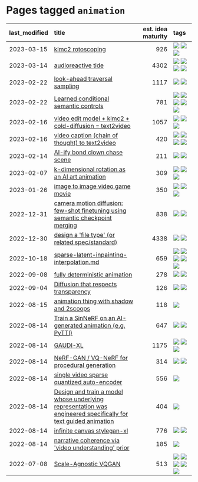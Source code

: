 # Pages tagged `animation`

|last_modified|title|est. idea maturity|tags
|:---|:---|---:|:---|
|2023-03-15|[klmc2 rotoscoping](../klmc2_rotoscoping.md)|926|[![](https://img.shields.io/badge/tag-animation-1433c8)](../tags/animation.md) [![](https://img.shields.io/badge/tag-experimental-af803c)](../tags/experimental.md) [![](https://img.shields.io/badge/tag-tooling-4e6ea)](../tags/tooling.md)|
|2023-03-14|[audioreactive tide](../audioreactive_tide.md)|4302|[![](https://img.shields.io/badge/tag-animation-1433c8)](../tags/animation.md) [![](https://img.shields.io/badge/tag-completed-8f457a)](../tags/completed.md) [![](https://img.shields.io/badge/tag-experimental-af803c)](../tags/experimental.md) [![](https://img.shields.io/badge/tag-publication-e5c1d4)](../tags/publication.md)|
|2023-02-22|[look-ahead traversal sampling](../look-ahead-traversal-sampling.md)|1117|[![](https://img.shields.io/badge/tag-animation-1433c8)](../tags/animation.md) [![](https://img.shields.io/badge/tag-wip-28ab17)](../tags/wip.md)|
|2023-02-22|[Learned conditional semantic controls](../learned-conditional-semantic-controls.md)|781|[![](https://img.shields.io/badge/tag-animation-1433c8)](../tags/animation.md) [![](https://img.shields.io/badge/tag-colab-f6b493)](../tags/colab.md) [![](https://img.shields.io/badge/tag-experimental-af803c)](../tags/experimental.md) [![](https://img.shields.io/badge/tag-prompting-b7439e)](../tags/prompting.md) [![](https://img.shields.io/badge/tag-tooling-4e6ea)](../tags/tooling.md)|
|2023-02-16|[video edit model + klmc2 + cold-diffusion = text2video](../video-edit-model-over-init-video.md)|1057|[![](https://img.shields.io/badge/tag-animation-1433c8)](../tags/animation.md) [![](https://img.shields.io/badge/tag-tooling-4e6ea)](../tags/tooling.md) [![](https://img.shields.io/badge/tag-wip-28ab17)](../tags/wip.md)|
|2023-02-16|[video caption (chain of thought) to text2video](../video_caption_transfer.md)|420|[![](https://img.shields.io/badge/tag-animation-1433c8)](../tags/animation.md) [![](https://img.shields.io/badge/tag-experimental-af803c)](../tags/experimental.md) [![](https://img.shields.io/badge/tag-prompting-b7439e)](../tags/prompting.md) [![](https://img.shields.io/badge/tag-tooling-4e6ea)](../tags/tooling.md)|
|2023-02-14|[AI-ify bond clown chase scene](../bond_clown_chase_scene.md)|211|[![](https://img.shields.io/badge/tag-animation-1433c8)](../tags/animation.md) [![](https://img.shields.io/badge/tag-experimental-af803c)](../tags/experimental.md)|
|2023-02-07|[k-dimensional rotation as an AI art animation](../kd_rotation_as_ai_art_animation.md)|309|[![](https://img.shields.io/badge/tag-animation-1433c8)](../tags/animation.md) [![](https://img.shields.io/badge/tag-experimental-af803c)](../tags/experimental.md) [![](https://img.shields.io/badge/tag-prompting-b7439e)](../tags/prompting.md)|
|2023-01-26|[image to image video game movie](../img2img_video_game_movie.md)|350|[![](https://img.shields.io/badge/tag-animation-1433c8)](../tags/animation.md) [![](https://img.shields.io/badge/tag-experimental-af803c)](../tags/experimental.md) [![](https://img.shields.io/badge/tag-tooling-4e6ea)](../tags/tooling.md)|
|2022-12-31|[camera motion diffusion: few-shot finetuning using semantic checkpoint merging](../residual_checkpoint_finetune_for_motion_transfer.md)|838|[![](https://img.shields.io/badge/tag-animation-1433c8)](../tags/animation.md) [![](https://img.shields.io/badge/tag-experimental-af803c)](../tags/experimental.md)|
|2022-12-30|[design a 'file type' (or related spec/standard)](../filetype-for-ai-art-and-animation.md)|4338|[![](https://img.shields.io/badge/tag-animation-1433c8)](../tags/animation.md) [![](https://img.shields.io/badge/tag-tooling-4e6ea)](../tags/tooling.md)|
|2022-10-18|[sparse-latent-inpainting-interpolation.md](../sparse-latent-inpainting-interpolation.md)|659|[![](https://img.shields.io/badge/tag-animation-1433c8)](../tags/animation.md) [![](https://img.shields.io/badge/tag-experimental-af803c)](../tags/experimental.md) [![](https://img.shields.io/badge/tag-prompting-b7439e)](../tags/prompting.md) [![](https://img.shields.io/badge/tag-tooling-4e6ea)](../tags/tooling.md) [![](https://img.shields.io/badge/tag-wip-28ab17)](../tags/wip.md)|
|2022-09-08|[fully deterministic animation](../fully-deterministic-animation.md)|278|[![](https://img.shields.io/badge/tag-animation-1433c8)](../tags/animation.md) [![](https://img.shields.io/badge/tag-experimental-af803c)](../tags/experimental.md)|
|2022-09-04|[Diffusion that respects transparency](../diffusion-that-respects-transparency.md)|126|[![](https://img.shields.io/badge/tag-animation-1433c8)](../tags/animation.md) [![](https://img.shields.io/badge/tag-completed-8f457a)](../tags/completed.md)|
|2022-08-15|[animation thing with shadow and 2scoops](../shadow-and2scoops-animation-thing.md)|118|[![](https://img.shields.io/badge/tag-animation-1433c8)](../tags/animation.md)|
|2022-08-14|[Train a SinNeRF on an AI-generated animation (e.g. PyTTI)](../train_a_SinNeRF_on_a_pytti_animation.md)|647|[![](https://img.shields.io/badge/tag-animation-1433c8)](../tags/animation.md) [![](https://img.shields.io/badge/tag-nerf-6685b7)](../tags/nerf.md)|
|2022-08-14|[GAUDI-XL](../gaudi-xl.md)|1175|[![](https://img.shields.io/badge/tag-animation-1433c8)](../tags/animation.md) [![](https://img.shields.io/badge/tag-experimental-af803c)](../tags/experimental.md) [![](https://img.shields.io/badge/tag-foundation-cb29b)](../tags/foundation.md)|
|2022-08-14|[NeRF-GAN / VQ-NeRF for procedural generation](../nerf-gan.md)|314|[![](https://img.shields.io/badge/tag-animation-1433c8)](../tags/animation.md) [![](https://img.shields.io/badge/tag-nerf-6685b7)](../tags/nerf.md)|
|2022-08-14|[single video sparse quantized auto-encoder](../single_video_sparse_quantized_auto-encoder.md)|556|[![](https://img.shields.io/badge/tag-animation-1433c8)](../tags/animation.md)|
|2022-08-14|[Design and train a model whose underlying representation was engineered specifically for text guided animation](../image-model-designed-for-clip-guided-animation.md)|404|[![](https://img.shields.io/badge/tag-animation-1433c8)](../tags/animation.md)|
|2022-08-14|[infinite canvas stylegan-xl](../infinite-canvas-stylegan-xl.md)|776|[![](https://img.shields.io/badge/tag-animation-1433c8)](../tags/animation.md) [![](https://img.shields.io/badge/tag-experimental-af803c)](../tags/experimental.md)|
|2022-08-14|[narrative coherence via 'video understanding' prior](../narrative_coherence_via_video_understanding_prior.md)|185|[![](https://img.shields.io/badge/tag-animation-1433c8)](../tags/animation.md)|
|2022-07-08|[Scale-Agnostic VQGAN](../scale-agnostic_VQGAN.md)|513|[![](https://img.shields.io/badge/tag-accessibility-427cd)](../tags/accessibility.md) [![](https://img.shields.io/badge/tag-animation-1433c8)](../tags/animation.md) [![](https://img.shields.io/badge/tag-experimental-af803c)](../tags/experimental.md) [![](https://img.shields.io/badge/tag-tooling-4e6ea)](../tags/tooling.md) [![](https://img.shields.io/badge/tag-wip-28ab17)](../tags/wip.md)|